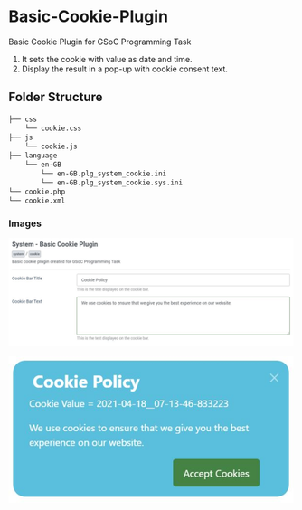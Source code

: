 # Basic-Cookie-Plugin
Basic Cookie Plugin for GSoC Programming Task
<ol>
<li> It sets the cookie with value as date and time.
<li> Display the result in a pop-up with cookie consent text.
</ol>

## Folder Structure

    ├── css
        └── cookie.css
    ├── js
        └── cookie.js
    ├── language
        └── en-GB
            └── en-GB.plg_system_cookie.ini
            └── en-GB.plg_system_cookie.sys.ini
    └── cookie.php
    └── cookie.xml

### Images
![plugin](imgs/bcp.JPG)

![cookie](imgs/cp.JPG)
